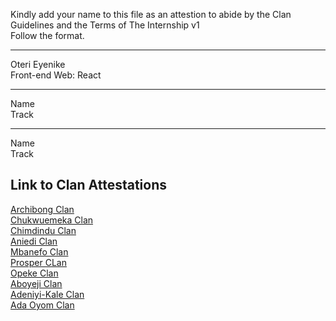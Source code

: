 Kindly add your name to this file as an attestion to abide by the Clan Guidelines and the Terms of The Internship v1
<br/> Follow the format.<br/>
___
Oteri Eyenike <br />
Front-end Web: React
___
Name <br/>
Track
___
Name <br/>
Track

## Link to Clan Attestations
[Archibong Clan](Archibong-Clan.md) <br/>
[Chukwuemeka Clan](Chukwuemeka-Clan.md) <br/>
[Chimdindu Clan](Chimdindu-Clan.md) <br/>
[Aniedi Clan](Aniedi-Clan.md) <br/>
[Mbanefo Clan](Mbanefo-Clan.md) <br/>
[Prosper CLan](Prosper-Clan.md)<br/>
[Opeke Clan](Opeke-Clan.md) <br/>
[Aboyeji Clan](Aboyeji-Clan.md)<br/>
[Adeniyi-Kale Clan](Adeniyi-Kale-Clan.md) <br/>
[Ada Oyom Clan](Chukwuemeka-Clan.md) <br/>

